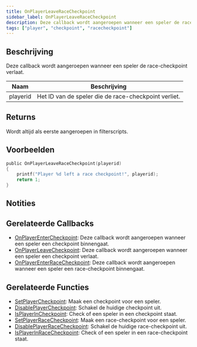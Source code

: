 ```yaml
---
title: OnPlayerLeaveRaceCheckpoint
sidebar_label: OnPlayerLeaveRaceCheckpoint
description: Deze callback wordt aangeroepen wanneer een speler de race-checkpoint verlaat.
tags: ["player", "checkpoint", "racecheckpoint"]
---
```


## Beschrijving

Deze callback wordt aangeroepen wanneer een speler de race-checkpoint verlaat.

| Naam     | Beschrijving                                    |
| -------- | ---------------------------------------------- |
| playerid | Het ID van de speler die de race-checkpoint verliet. |

## Returns

Wordt altijd als eerste aangeroepen in filterscripts.

## Voorbeelden

```c
public OnPlayerLeaveRaceCheckpoint(playerid)
{
    printf("Player %d left a race checkpoint!", playerid);
    return 1;
}
```

## Notities

<TipNPCCallbacks />

## Gerelateerde Callbacks

- [OnPlayerEnterCheckpoint](OnPlayerEnterCheckpoint): Deze callback wordt aangeroepen wanneer een speler een checkpoint binnengaat.
- [OnPlayerLeaveCheckpoint](OnPlayerLeaveCheckpoint): Deze callback wordt aangeroepen wanneer een speler een checkpoint verlaat.
- [OnPlayerEnterRaceCheckpoint](OnPlayerEnterRaceCheckpoint): Deze callback wordt aangeroepen wanneer een speler een race-checkpoint binnengaat.

## Gerelateerde Functies

- [SetPlayerCheckpoint](../functions/SetPlayerCheckpoint): Maak een checkpoint voor een speler.
- [DisablePlayerCheckpoint](../functions/DisablePlayerCheckpoint): Schakel de huidige checkpoint uit.
- [IsPlayerInCheckpoint](../functions/IsPlayerInCheckpoint): Check of een speler in een checkpoint staat.
- [SetPlayerRaceCheckpoint](../functions/SetPlayerRaceCheckpoint): Maak een race-checkpoint voor een speler.
- [DisablePlayerRaceCheckpoint](../functions/DisablePlayerRaceCheckpoint): Schakel de huidige race-checkpoint uit.
- [IsPlayerInRaceCheckpoint](../functions/IsPlayerInRaceCheckpoint): Check of een speler in een race-checkpoint staat.
